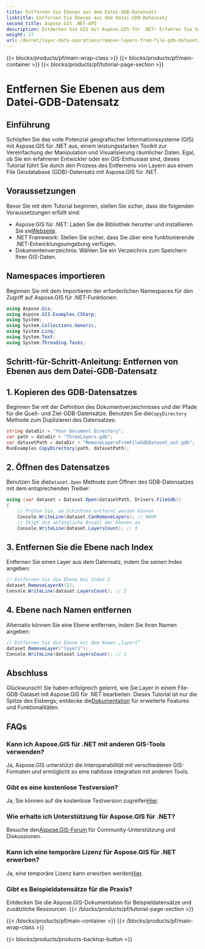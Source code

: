 ```yaml
---
title: Entfernen Sie Ebenen aus dem Datei-GDB-Datensatz
linktitle: Entfernen Sie Ebenen aus dem Datei-GDB-Datensatz
second_title: Aspose.GIS .NET-API
description: Entdecken Sie GIS mit Aspose.GIS für .NET! Erfahren Sie Schritt für Schritt, wie Sie Layer aus File-GDB-Datensätzen entfernen. Laden Sie es jetzt herunter und genießen Sie ein nahtloses Geodatenerlebnis.
weight: 17
url: /de/net/layer-data-operations/remove-layers-from-file-gdb-dataset/
---
```


{{< blocks/products/pf/main-wrap-class >}}
{{< blocks/products/pf/main-container >}}
{{< blocks/products/pf/tutorial-page-section >}}

# Entfernen Sie Ebenen aus dem Datei-GDB-Datensatz

## Einführung
Schöpfen Sie das volle Potenzial geografischer Informationssysteme (GIS) mit Aspose.GIS für .NET aus, einem leistungsstarken Toolkit zur Vereinfachung der Manipulation und Visualisierung räumlicher Daten. Egal, ob Sie ein erfahrener Entwickler oder ein GIS-Enthusiast sind, dieses Tutorial führt Sie durch den Prozess des Entfernens von Layern aus einem File Geodatabase (GDB)-Datensatz mit Aspose.GIS für .NET.
## Voraussetzungen
Bevor Sie mit dem Tutorial beginnen, stellen Sie sicher, dass die folgenden Voraussetzungen erfüllt sind:
-  Aspose.GIS für .NET: Laden Sie die Bibliothek herunter und installieren Sie sie[Webseite](https://releases.aspose.com/gis/net/).
- .NET Framework: Stellen Sie sicher, dass Sie über eine funktionierende .NET-Entwicklungsumgebung verfügen.
- Dokumentenverzeichnis: Wählen Sie ein Verzeichnis zum Speichern Ihrer GIS-Daten.
## Namespaces importieren
Beginnen Sie mit dem Importieren der erforderlichen Namespaces für den Zugriff auf Aspose.GIS für .NET-Funktionen:
```csharp
using Aspose.Gis;
using Aspose.GIS.Examples.CSharp;
using System;
using System.Collections.Generic;
using System.Linq;
using System.Text;
using System.Threading.Tasks;
```
## Schritt-für-Schritt-Anleitung: Entfernen von Ebenen aus dem Datei-GDB-Datensatz
## 1. Kopieren des GDB-Datensatzes
 Beginnen Sie mit der Definition des Dokumentverzeichnisses und der Pfade für die Quell- und Ziel-GDB-Datensätze. Benutzen Sie die`CopyDirectory` Methode zum Duplizieren des Datensatzes:
```csharp
string dataDir = "Your Document Directory";
var path = dataDir + "ThreeLayers.gdb";
var datasetPath = dataDir + "RemoveLayersFromFileGdbDataset_out.gdb";
RunExamples.CopyDirectory(path, datasetPath);
```
## 2. Öffnen des Datensatzes
 Benutzen Sie die`Dataset.Open` Methode zum Öffnen des GDB-Datensatzes mit dem entsprechenden Treiber:
```csharp
using (var dataset = Dataset.Open(datasetPath, Drivers.FileGdb))
{
    // Prüfen Sie, ob Schichten entfernt werden können
    Console.WriteLine(dataset.CanRemoveLayers); // WAHR
    // Zeigt die anfängliche Anzahl der Ebenen an
    Console.WriteLine(dataset.LayersCount); // 3
```
## 3. Entfernen Sie die Ebene nach Index
Entfernen Sie einen Layer aus dem Datensatz, indem Sie seinen Index angeben:
```csharp
// Entfernen Sie die Ebene bei Index 2
dataset.RemoveLayerAt(2);
Console.WriteLine(dataset.LayersCount); // 2
```
## 4. Ebene nach Namen entfernen
Alternativ können Sie eine Ebene entfernen, indem Sie ihren Namen angeben:
```csharp
// Entfernen Sie die Ebene mit dem Namen „layer1“
dataset.RemoveLayer("layer1");
Console.WriteLine(dataset.LayersCount); // 1
```
## Abschluss
Glückwunsch! Sie haben erfolgreich gelernt, wie Sie Layer in einem File-GDB-Dataset mit Aspose.GIS für .NET bearbeiten. Dieses Tutorial ist nur die Spitze des Eisbergs; entdecke die[Dokumentation](https://reference.aspose.com/gis/net/) für erweiterte Features und Funktionalitäten.
## FAQs
### Kann ich Aspose.GIS für .NET mit anderen GIS-Tools verwenden?
Ja, Aspose.GIS unterstützt die Interoperabilität mit verschiedenen GIS-Formaten und ermöglicht so eine nahtlose Integration mit anderen Tools.
### Gibt es eine kostenlose Testversion?
 Ja, Sie können auf die kostenlose Testversion zugreifen[Hier](https://releases.aspose.com/).
### Wie erhalte ich Unterstützung für Aspose.GIS für .NET?
 Besuche den[Aspose.GIS-Forum](https://forum.aspose.com/c/gis/33) für Community-Unterstützung und Diskussionen.
### Kann ich eine temporäre Lizenz für Aspose.GIS für .NET erwerben?
 Ja, eine temporäre Lizenz kann erworben werden[Hier](https://purchase.aspose.com/temporary-license/).
### Gibt es Beispieldatensätze für die Praxis?
Entdecken Sie die Aspose.GIS-Dokumentation für Beispieldatensätze und zusätzliche Ressourcen.
{{< /blocks/products/pf/tutorial-page-section >}}

{{< /blocks/products/pf/main-container >}}
{{< /blocks/products/pf/main-wrap-class >}}

{{< blocks/products/products-backtop-button >}}
